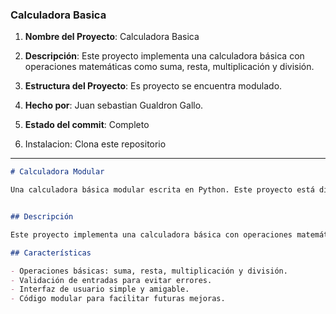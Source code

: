 ### Calculadora Basica

1. **Nombre del Proyecto**: Calculadora Basica
2. **Descripción**: Este proyecto implementa una calculadora básica con operaciones matemáticas como suma, resta, multiplicación y división.

3. **Estructura del Proyecto**: Es proyecto se encuentra modulado.
4. **Hecho por**: Juan sebastian Gualdron Gallo.
5. **Estado del commit**: Completo
6. Instalacion: Clona este repositorio



---


```markdown
# Calculadora Modular

Una calculadora básica modular escrita en Python. Este proyecto está diseñado para ser claro, modular y fácil de extender.


## Descripción

Este proyecto implementa una calculadora básica con operaciones matemáticas como suma, resta, multiplicación y división. El código está organizado en módulos separados para facilitar la mantenibilidad y reutilización.

## Características

- Operaciones básicas: suma, resta, multiplicación y división.
- Validación de entradas para evitar errores.
- Interfaz de usuario simple y amigable.
- Código modular para facilitar futuras mejoras.
